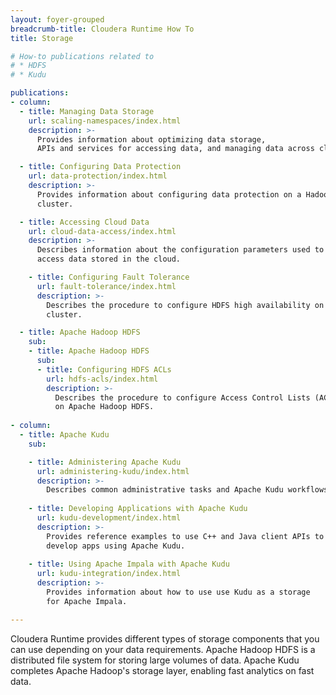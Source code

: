 ```yaml
---
layout: foyer-grouped
breadcrumb-title: Cloudera Runtime How To
title: Storage

# How-to publications related to
# * HDFS
# * Kudu

publications:
- column:
  - title: Managing Data Storage
    url: scaling-namespaces/index.html
    description: >-
      Provides information about optimizing data storage,
      APIs and services for accessing data, and managing data across clusters.

  - title: Configuring Data Protection
    url: data-protection/index.html
    description: >-
      Provides information about configuring data protection on a Hadoop
      cluster.

  - title: Accessing Cloud Data
    url: cloud-data-access/index.html
    description: >-
      Describes information about the configuration parameters used to
      access data stored in the cloud.

    - title: Configuring Fault Tolerance
      url: fault-tolerance/index.html
      description: >-
        Describes the procedure to configure HDFS high availability on a
        cluster.

  - title: Apache Hadoop HDFS
    sub:
    - title: Apache Hadoop HDFS
      sub:
      - title: Configuring HDFS ACLs
        url: hdfs-acls/index.html
        description: >-
          Describes the procedure to configure Access Control Lists (ACLs)
          on Apache Hadoop HDFS.
  
- column:
  - title: Apache Kudu
    sub:

    - title: Administering Apache Kudu
      url: administering-kudu/index.html
      description: >-
        Describes common administrative tasks and Apache Kudu workflows.
  
    - title: Developing Applications with Apache Kudu
      url: kudu-development/index.html
      description: >-
        Provides reference examples to use C++ and Java client APIs to
        develop apps using Apache Kudu.
  
    - title: Using Apache Impala with Apache Kudu
      url: kudu-integration/index.html
      description: >-
        Provides information about how to use use Kudu as a storage
        for Apache Impala.

---
```


Cloudera Runtime provides different types of storage components that you
can use depending on your data requirements. Apache Hadoop HDFS is a 
distributed file system for storing large volumes of data. Apache Kudu 
completes Apache Hadoop's storage layer, enabling fast analytics on 
fast data.


